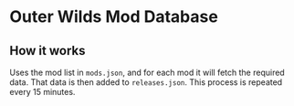 # Outer Wilds Mod Database

## How it works

Uses the mod list in `mods.json`, and for each mod it will fetch the required data. That data is then added to `releases.json`. This process is repeated every 15 minutes.
